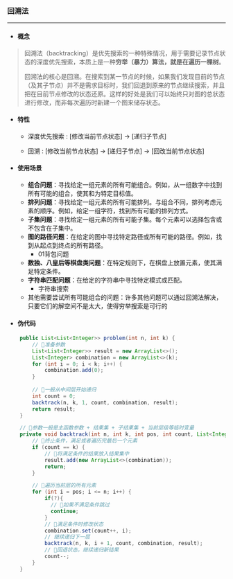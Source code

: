 ### 回溯法

------



- #### 概念

> 回溯法（backtracking）是优先搜索的一种特殊情况，用于需要记录节点状态的深度优先搜索，本质上是一种**穷举（暴力）算法，就是在遍历一棵树**。
>
> 回溯法的核心是回溯。在搜索到某一节点的时候，如果我们发现目前的节点（及其子节点）并不是需求目标时，我们回退到原来的节点继续搜索，并且把在目前节点修改的状态还原。这样的好处是我们可以始终只对图的总状态进行修改，而非每次遍历时新建一个图来储存状态。



- #### 特性

  - 深度优先搜索 :  [修改当前节点状态] -> [递归子节点]

  - 回溯 :  [修改当前节点状态] -> [递归子节点] -> [回改当前节点状态]



- #### 使用场景

  - **组合问题**：寻找给定一组元素的所有可能组合。例如，从一组数字中找到所有可能的组合，使其和为特定目标值。
  - **排列问题**：寻找给定一组元素的所有可能排列。与组合不同，排列考虑元素的顺序。例如，给定一组字符，找到所有可能的排列方式。
  - **子集问题**：寻找给定一组元素的所有可能子集。每个元素可以选择包含或不包含在子集中。
  - **图的路径问题**：在给定的图中寻找特定路径或所有可能的路径。例如，找到从起点到终点的所有路径。
    - 01背包问题
  - **数独、八皇后等棋盘类问题**：在特定规则下，在棋盘上放置元素，使其满足特定条件。
  - **字符串匹配问题**：在给定的字符串中寻找特定模式或匹配。
    - 字符串搜索
  - 其他需要尝试所有可能组合的问题：许多其他问题可以通过回溯法解决，只要它们的解空间不是太大，使得穷举搜索是可行的



- #### 伪代码

```java
    public List<List<Integer>> problem(int n, int k) {
        // 🍅准备参数
        List<List<Integer>> result = new ArrayList<>();
        List<Integer> combination = new ArrayList<>(k);
        for (int i = 0; i < k; i++) {
            combination.add(0);
        }
        
        // 🍅一般从中间层开始递归
        int count = 0;
        backtrack(n, k, 1, count, combination, result);
        return result;
    }

    // 🍅参数一般是主函数参数 + 结果集 + 子结果集 + 当前层级等临时变量
    private void backtrack(int n, int k, int pos, int count, List<Integer> combination, List<List<Integer>> result) {
        // 🍅终止条件，满足或者遍历完最后一个元素
        if (count == k) {
            // 🍅将满足条件的结果放入结果集中
            result.add(new ArrayList<>(combination));
            return;
        }

        // 🍅遍历当前层的所有元素
        for (int i = pos; i <= n; i++) {
            if(?){
              // 🍅如果不满足条件跳过
              continue;
            }
            // 🍅满足条件时修改状态
            combination.set(count++, i);
            // 继续递归下一层
            backtrack(n, k, i + 1, count, combination, result);
            // 🍅回退状态，继续递归新结果
            count--;
        }
    }

```